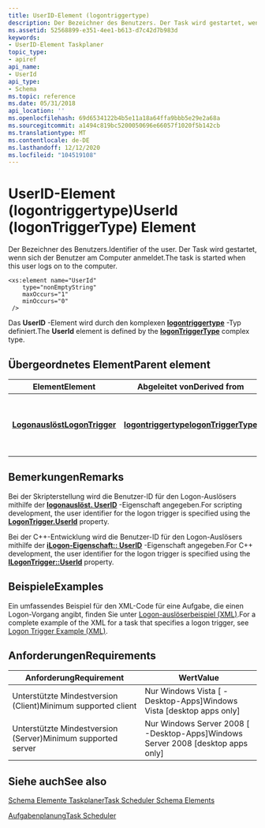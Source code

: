 ```yaml
---
title: UserID-Element (logontriggertype)
description: Der Bezeichner des Benutzers. Der Task wird gestartet, wenn sich der Benutzer am Computer anmeldet.
ms.assetid: 52568899-e351-4ee1-b613-d7c42d7b983d
keywords:
- UserID-Element Taskplaner
topic_type:
- apiref
api_name:
- UserId
api_type:
- Schema
ms.topic: reference
ms.date: 05/31/2018
api_location: ''
ms.openlocfilehash: 69d6534122b4b5e11a18a64ffa9bbb5e29e2a68a
ms.sourcegitcommit: a1494c819bc5200050696e66057f1020f5b142cb
ms.translationtype: MT
ms.contentlocale: de-DE
ms.lasthandoff: 12/12/2020
ms.locfileid: "104519108"
---
```

# <a name="userid-logontriggertype-element"></a><span data-ttu-id="fd7d4-105">UserID-Element (logontriggertype)</span><span class="sxs-lookup"><span data-stu-id="fd7d4-105">UserId (logonTriggerType) Element</span></span>

<span data-ttu-id="fd7d4-106">Der Bezeichner des Benutzers.</span><span class="sxs-lookup"><span data-stu-id="fd7d4-106">Identifier of the user.</span></span> <span data-ttu-id="fd7d4-107">Der Task wird gestartet, wenn sich der Benutzer am Computer anmeldet.</span><span class="sxs-lookup"><span data-stu-id="fd7d4-107">The task is started when this user logs on to the computer.</span></span>

``` syntax
<xs:element name="UserId"
    type="nonEmptyString"
    maxOccurs="1"
    minOccurs="0"
 />
```

<span data-ttu-id="fd7d4-108">Das **UserID** -Element wird durch den komplexen [**logontriggertype**](taskschedulerschema-logontriggertype-complextype.md) -Typ definiert.</span><span class="sxs-lookup"><span data-stu-id="fd7d4-108">The **UserId** element is defined by the [**logonTriggerType**](taskschedulerschema-logontriggertype-complextype.md) complex type.</span></span>

## <a name="parent-element"></a><span data-ttu-id="fd7d4-109">Übergeordnetes Element</span><span class="sxs-lookup"><span data-stu-id="fd7d4-109">Parent element</span></span>



| <span data-ttu-id="fd7d4-110">Element</span><span class="sxs-lookup"><span data-stu-id="fd7d4-110">Element</span></span>                                                                       | <span data-ttu-id="fd7d4-111">Abgeleitet von</span><span class="sxs-lookup"><span data-stu-id="fd7d4-111">Derived from</span></span>                                                                 | <span data-ttu-id="fd7d4-112">BESCHREIBUNG</span><span class="sxs-lookup"><span data-stu-id="fd7d4-112">Description</span></span>                                                            |
|-------------------------------------------------------------------------------|------------------------------------------------------------------------------|------------------------------------------------------------------------|
| [<span data-ttu-id="fd7d4-113">**Logonauslöst**</span><span class="sxs-lookup"><span data-stu-id="fd7d4-113">**LogonTrigger**</span></span>](taskschedulerschema-logontrigger-triggergroup-element.md) | [<span data-ttu-id="fd7d4-114">**logontriggertype**</span><span class="sxs-lookup"><span data-stu-id="fd7d4-114">**logonTriggerType**</span></span>](taskschedulerschema-logontriggertype-complextype.md) | <span data-ttu-id="fd7d4-115">Gibt einen-Vorgang an, der einen Task startet, wenn sich ein Benutzer anmeldet.</span><span class="sxs-lookup"><span data-stu-id="fd7d4-115">Specifies a trigger that starts a task when a user logs on.</span></span><br/> |



## <a name="remarks"></a><span data-ttu-id="fd7d4-116">Bemerkungen</span><span class="sxs-lookup"><span data-stu-id="fd7d4-116">Remarks</span></span>

<span data-ttu-id="fd7d4-117">Bei der Skripterstellung wird die Benutzer-ID für den Logon-Auslösers mithilfe der [**logonauslöst. UserID**](logontrigger-userid.md) -Eigenschaft angegeben.</span><span class="sxs-lookup"><span data-stu-id="fd7d4-117">For scripting development, the user identifier for the logon trigger is specified using the [**LogonTrigger.UserId**](logontrigger-userid.md) property.</span></span>

<span data-ttu-id="fd7d4-118">Bei der C++-Entwicklung wird die Benutzer-ID für den Logon-Auslösers mithilfe der [**iLogon-Eigenschaft:: UserID**](/windows/desktop/api/taskschd/nf-taskschd-ilogontrigger-get_userid) -Eigenschaft angegeben.</span><span class="sxs-lookup"><span data-stu-id="fd7d4-118">For C++ development, the user identifier for the logon trigger is specified using the [**ILogonTrigger::UserId**](/windows/desktop/api/taskschd/nf-taskschd-ilogontrigger-get_userid) property.</span></span>

## <a name="examples"></a><span data-ttu-id="fd7d4-119">Beispiele</span><span class="sxs-lookup"><span data-stu-id="fd7d4-119">Examples</span></span>

<span data-ttu-id="fd7d4-120">Ein umfassendes Beispiel für den XML-Code für eine Aufgabe, die einen Logon-Vorgang angibt, finden Sie unter [Logon-auslöserbeispiel (XML)](logon-trigger-example--xml-.md).</span><span class="sxs-lookup"><span data-stu-id="fd7d4-120">For a complete example of the XML for a task that specifies a logon trigger, see [Logon Trigger Example (XML)](logon-trigger-example--xml-.md).</span></span>

## <a name="requirements"></a><span data-ttu-id="fd7d4-121">Anforderungen</span><span class="sxs-lookup"><span data-stu-id="fd7d4-121">Requirements</span></span>



| <span data-ttu-id="fd7d4-122">Anforderung</span><span class="sxs-lookup"><span data-stu-id="fd7d4-122">Requirement</span></span> | <span data-ttu-id="fd7d4-123">Wert</span><span class="sxs-lookup"><span data-stu-id="fd7d4-123">Value</span></span> |
|-------------------------------------|------------------------------------------------------|
| <span data-ttu-id="fd7d4-124">Unterstützte Mindestversion (Client)</span><span class="sxs-lookup"><span data-stu-id="fd7d4-124">Minimum supported client</span></span><br/> | <span data-ttu-id="fd7d4-125">Nur Windows Vista \[ -Desktop-Apps\]</span><span class="sxs-lookup"><span data-stu-id="fd7d4-125">Windows Vista \[desktop apps only\]</span></span><br/>       |
| <span data-ttu-id="fd7d4-126">Unterstützte Mindestversion (Server)</span><span class="sxs-lookup"><span data-stu-id="fd7d4-126">Minimum supported server</span></span><br/> | <span data-ttu-id="fd7d4-127">Nur Windows Server 2008 \[ -Desktop-Apps\]</span><span class="sxs-lookup"><span data-stu-id="fd7d4-127">Windows Server 2008 \[desktop apps only\]</span></span><br/> |



## <a name="see-also"></a><span data-ttu-id="fd7d4-128">Siehe auch</span><span class="sxs-lookup"><span data-stu-id="fd7d4-128">See also</span></span>

<dl> <dt>

[<span data-ttu-id="fd7d4-129">Schema Elemente Taskplaner</span><span class="sxs-lookup"><span data-stu-id="fd7d4-129">Task Scheduler Schema Elements</span></span>](task-scheduler-schema-elements.md)
</dt> <dt>

[<span data-ttu-id="fd7d4-130">Aufgabenplanung</span><span class="sxs-lookup"><span data-stu-id="fd7d4-130">Task Scheduler</span></span>](task-scheduler-start-page.md)
</dt> </dl>

 

 





